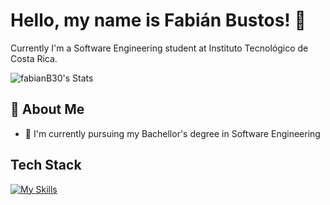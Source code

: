 # Hello, my name is Fabián Bustos! 👋

Currently I'm a Software Engineering student at Instituto Tecnológico de Costa Rica. 

![fabianB30's Stats](https://github-readme-stats.vercel.app/api?username=fabianB30&theme=vue-dark&show_icons=true&hide_border=true&count_private=true)


## 🚀 About Me

- 🔭 I'm currently pursuing my Bachellor's degree in Software Engineering

## Tech Stack
[![My Skills](https://skillicons.dev/icons?i=js,html,css,elixir,figma,git,github,nodejs,npm,obsidian,postgres,ts,vite,vue,react)](https://skillicons.dev)



<!--

Here are some ideas to get you started:

- 🔭 I’m currently working on ...
- 🌱 I’m currently learning ...
- 👯 I’m looking to collaborate on ...
- 🤔 I’m looking for help with ...
- 💬 Ask me about ...
- 📫 How to reach me: ...
- 😄 Pronouns: ...
- ⚡ Fun fact: ...
-->
